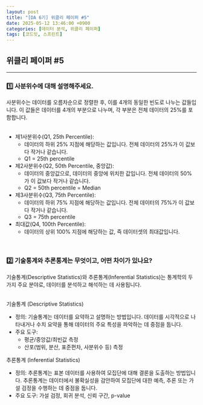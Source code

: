 ```yaml
---
layout: post
title: "[DA 6기] 위클리 페이퍼 #5"
date: 2025-05-12 13:46:00 +0900
categories: [데이터 분석, 위클리 페이퍼]
tags: [코드잇, 스프린트]
---
```


<style>
    .initial-content, .search-content{
        padding-left: 40px;
        padding-right: 40px;
    }

</style>

<h2>위클리 페이퍼 #5</h2>

---

<h3>1️⃣ 사분위수에 대해 설명해주세요.</h3>

<p>
사분위수는 데이터를 오름차순으로 정렬한 후, 이를 4개의 동일한 빈도로 나누는 값들입니다. 이 값들은 데이터를 4개의 부분으로 나누며, 각 부분은 전체 데이터의 25%를 포함합니다.<br><br>

<ul>
    <li>제1사분위수(Q1, 25th Percentile):
        <ul>
            <li>데이터의 하위 25% 지점에 해당하는 값입니다. 전체 데이터의 25%가 이 값보다 작거나 같습니다.</li>
            <li>Q1 = 25th percentile</li>
        </ul>
    </li>
    <li>제2사분위수(Q2, 50th Percentile, 중앙값):
        <ul>
            <li>데이터의 중앙값으로, 데이터의 중앙에 위치한 값입니다. 전체 데이터의 50%가 이 값보다 작거나 같습니다.</li>
            <li>Q2 = 50th percentile = Median</li>
        </ul>
    </li>
    <li>제3사분위수(Q3, 75th Percentile):
        <ul>
            <li>데이터의 하위 75% 지점에 해당하는 값입니다. 전체 데이터의 75%가 이 값보다 작거나 같습니다.</li>
            <li>Q3 = 75th percentile</li>
        </ul>
    </li>
    <li>최대값(Q4, 100th Percentile):
        <ul>
            <li>데이터의 상위 100% 지점에 해당하는 값, 즉 데이터셋의 최대값입니다.</li>
        </ul>
    </li>            
</ul>
</p>

<br>

<h3>2️⃣ 기술통계와 추론통계는 무엇이고, 어떤 차이가 있나요?</h3>

<p>
기술통계(Descriptive Statistics)와 추론통계(Inferential Statistics)는 통계학의 두 가지 주요 분야로, 데이터를 분석하고 해석하는 데 사용됩니다.<br><br>

기술통계 (Descriptive Statistics)<br>
<ul>
    <li>정의: 기술통계는 데이터를 요약하고 설명하는 방법입니다. 데이터를 시각적으로 나타내거나 수치 요약을 통해 데이터의 주요 특성을 파악하는 데 중점을 둡니다.</li>
    <li>주요 도구:
        <ul>
            <li>평균/중앙값/최빈값 측정</li>
            <li>산포(범위, 분산, 표준편차, 사분위수 등) 측정</li>
        </ul>
    </li>       
</ul>
</p>

<p>
추론통계 (Inferential Statistics)<br>
<ul>
    <li>정의: 추론통계는 표본 데이터를 사용하여 모집단에 대해 결론을 도출하는 방법입니다. 추론통계는 데이터에서 불확실성을 감안하여 모집단에 대한 예측, 추론 또는 가설 검정을 수행하는 데 중점을 둡니다.</li>
    <li>주요 도구: 가설 검정, 회귀 분석, 신뢰 구간, p-value</li>            
</ul>
</p>


